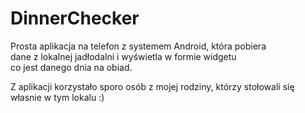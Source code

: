 # DinnerChecker

Prosta aplikacja na telefon z systemem Android, która pobiera  
dane z lokalnej jadłodalni i wyświetla w formie widgetu  
co jest danego dnia na obiad.  

Z aplikacji korzystało sporo osób z mojej rodziny, którzy stołowali się własnie w tym lokalu :)  
